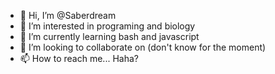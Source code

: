 - 👋 Hi, I’m @Saberdream
- 👀 I’m interested in programing and biology
- 🌱 I’m currently learning bash and javascript
- 💞️ I’m looking to collaborate on (don't know for the moment)
- 📫 How to reach me... Haha?

<!---
Saberdream/Saberdream is a ✨ special ✨ repository because its `README.md` (this file) appears on your GitHub profile.
You can click the Preview link to take a look at your changes.
--->

